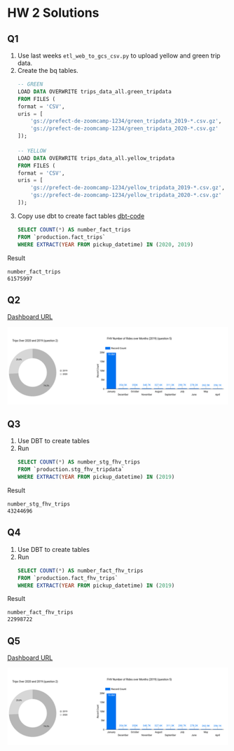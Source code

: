 # HW 2 Solutions


## Q1

1. Use last weeks `etl_web_to_gcs_csv.py` to upload yellow and green trip data.
2. Create the bq tables.
    ```sql
    -- GREEN
    LOAD DATA OVERWRITE trips_data_all.green_tripdata
    FROM FILES (
    format = 'CSV',
    uris = [
        'gs://prefect-de-zoomcamp-1234/green_tripdata_2019-*.csv.gz',
        'gs://prefect-de-zoomcamp-1234/green_tripdata_2020-*.csv.gz'
    ]);

    -- YELLOW
    LOAD DATA OVERWRITE trips_data_all.yellow_tripdata
    FROM FILES (
    format = 'CSV',
    uris = [
        'gs://prefect-de-zoomcamp-1234/yellow_tripdata_2019-*.csv.gz',
        'gs://prefect-de-zoomcamp-1234/yellow_tripdata_2020-*.csv.gz'
    ]);
    ```
3. Copy use dbt to create fact tables [dbt-code](https://github.com/HCA97/de-zoomcamp-dbt)
    ```sql
    SELECT COUNT(*) AS number_fact_trips
    FROM `production.fact_trips`
    WHERE EXTRACT(YEAR FROM pickup_datetime) IN (2020, 2019)
    ```

Result
```
number_fact_trips 
61575997
```

## Q2

[Dashboard URL](https://lookerstudio.google.com/reporting/fcb617ad-3446-472a-9cac-7b7bf2fb2716)


![Alt text](dashboards.png?raw=true "Title")


## Q3

1. Use DBT to create tables
2. Run
    ```sql
    SELECT COUNT(*) AS number_stg_fhv_trips
    FROM `production.stg_fhv_tripdata`
    WHERE EXTRACT(YEAR FROM pickup_datetime) IN (2019)
    ```
Result
```
number_stg_fhv_trips 
43244696
```

## Q4

1. Use DBT to create tables
2. Run
    ```sql
    SELECT COUNT(*) AS number_fact_fhv_trips
    FROM `production.fact_fhv_trips`
    WHERE EXTRACT(YEAR FROM pickup_datetime) IN (2019)
    ```

Result
```
number_fact_fhv_trips 
22998722
```


## Q5

[Dashboard URL](https://lookerstudio.google.com/reporting/fcb617ad-3446-472a-9cac-7b7bf2fb2716)

![Alt text](dashboards.png?raw=true "Title")